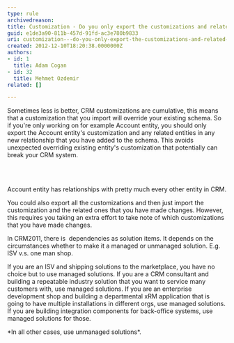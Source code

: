 ```yaml
---
type: rule
archivedreason: 
title: Customization - Do you only export the customizations and related ones that you have made?
guid: e1de3a90-811b-457d-91fd-ac3e780b9833
uri: customization---do-you-only-export-the-customizations-and-related-ones-that-you-have-made
created: 2012-12-10T18:20:38.0000000Z
authors:
- id: 1
  title: Adam Cogan
- id: 32
  title: Mehmet Ozdemir
related: []

---
```



<p>Sometimes less is better, CRM customizations are cumulative, this means that a customization that you import will override your existing schema. So if you're only working on for example Account entity, you should only export the Account entity's customization and any related entities in any new relationship that you have added to the schema. This avoids unexpected overriding existing entity's customization that potentially can break your CRM system.<br></p>
<br><excerpt class='endintro'></excerpt><br>
<p>Account entity has relationships with pretty much every other&#160;entity&#160;in CRM.<br></p><p>You could also export all the customizations and then just import the customization and the related ones that you have made changes. However, this requires you taking an extra effort to take note of which customizations that you have made changes.</p><p>In CRM2011, there is&#160; dependencies as solution items. It depends on the circumstances whether&#160;to make it a managed or unmanaged solution. E.g. ISV v.s. one man shop.</p><p>If you are an ISV and shipping solutions to the marketplace, you have no choice but to use managed solutions. If you are a CRM consultant and building a repeatable industry solution that you want to service many customers with, use managed solutions. If you are an enterprise development shop and building a departmental xRM application that is going to have multiple installations in different orgs, use managed solutions. If you are building integration components for back-office systems, use managed solutions for those.&#160;</p><p>*In all other cases, use unmanaged solutions*. <br></p>


